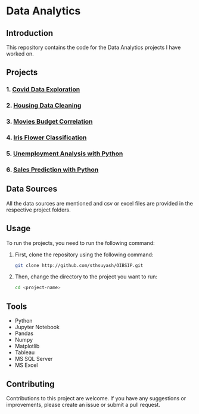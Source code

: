 # Data Analytics

## Introduction

This repository contains the code for the Data Analytics projects I have worked on.

## Projects

### 1. [Covid Data Exploration](./CovidDataExploration/)
### 2. [Housing Data Cleaning](./Housing%20Data%20Cleaning/)
### 3. [Movies Budget Correlation](./Movies%20Budget%20Correlation/)
### 4. [Iris Flower Classification](/IrisFlower%20Classification/README.md)
### 5. [Unemployment Analysis with Python](/Unemployment%20Analysis/README.md)
### 6. [Sales Prediction with Python](/Sales%20Prediction/README.md)

## Data Sources

All the data sources are mentioned and csv or excel files are provided in the respective project folders.

## Usage

To run the projects, you need to run the following command:

1. First, clone the repository using the following command:

   ```bash
   git clone http://github.com/sthsuyash/OIBSIP.git
   ```

2. Then, change the directory to the project you want to run:

   ```bash
   cd <project-name>
   ```

## Tools

- Python
- Jupyter Notebook
- Pandas
- Numpy
- Matplotlib
- Tableau
- MS SQL Server
- MS Excel

## Contributing

Contributions to this project are welcome. If you have any suggestions or improvements, please create an issue or submit a pull request.

